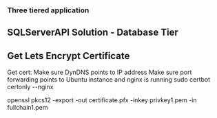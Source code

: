 ### Three tiered application ###

## SQLServerAPI Solution - Database Tier ##

## Get Lets Encrypt Certificate ##
Get cert:
Make sure DynDNS points to IP address
Make sure port forwarding points to Ubuntu instance and nginx is running
sudo certbot certonly --nginx

openssl pkcs12 -export -out certificate.pfx -inkey privkey1.pem -in fullchain1.pem